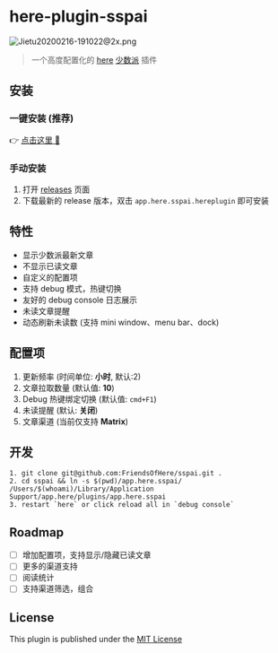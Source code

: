 # here-plugin-sspai

![Jietu20200216-191022@2x.png](https://i.loli.net/2020/02/16/svhqUfegDZF5acb.png)

> 一个高度配置化的 [here](https://here.app/) [少数派](http://sspai.com/) 插件

## 安装

### 一键安装  (推荐)
👉 <a href="https://jump.here.app/?installPlugin?title=sspai&url=https://github.com/FriendsOfHere/sspai/releases/latest/download/app.here.sspai.hereplugin">点击这里 🔌</a>

### 手动安装
1. 打开 [releases](https://github.com/FriendsOfHere/sspai/releases/latest/) 页面
2. 下载最新的 release 版本，双击 `app.here.sspai.hereplugin` 即可安装

## 特性
- 显示少数派最新文章
- 不显示已读文章
- 自定义的配置项
- 支持 debug 模式，热键切换
- 友好的 debug console 日志展示
- 未读文章提醒
- 动态刷新未读数 (支持 mini window、menu bar、dock)

## 配置项
1. 更新频率 (时间单位: **小时**, 默认:2)
2. 文章拉取数量 (默认值: **10**)
3. Debug 热键绑定切换 (默认值: `cmd+F1`)
4. 未读提醒 (默认: **关闭**)
5. 文章渠道 (当前仅支持 **Matrix**)

## 开发

```console
1. git clone git@github.com:FriendsOfHere/sspai.git .
2. cd sspai && ln -s $(pwd)/app.here.sspai/ /Users/$(whoami)/Library/Application Support/app.here/plugins/app.here.sspai
3. restart `here` or click reload all in `debug console`
```

## Roadmap
- [ ] 增加配置项，支持显示/隐藏已读文章
- [ ] 更多的渠道支持
- [ ] 阅读统计
- [ ] 支持渠道筛选，组合

## License
This plugin is published under the [MIT License](https://opensource.org/licenses/mit-license.php)
